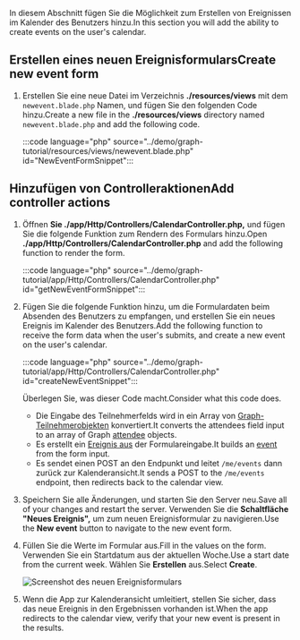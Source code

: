 <!-- markdownlint-disable MD002 MD041 -->

<span data-ttu-id="d24e0-101">In diesem Abschnitt fügen Sie die Möglichkeit zum Erstellen von Ereignissen im Kalender des Benutzers hinzu.</span><span class="sxs-lookup"><span data-stu-id="d24e0-101">In this section you will add the ability to create events on the user's calendar.</span></span>

## <a name="create-new-event-form"></a><span data-ttu-id="d24e0-102">Erstellen eines neuen Ereignisformulars</span><span class="sxs-lookup"><span data-stu-id="d24e0-102">Create new event form</span></span>

1. <span data-ttu-id="d24e0-103">Erstellen Sie eine neue Datei im Verzeichnis **./resources/views** mit dem `newevent.blade.php` Namen, und fügen Sie den folgenden Code hinzu.</span><span class="sxs-lookup"><span data-stu-id="d24e0-103">Create a new file in the **./resources/views** directory named `newevent.blade.php` and add the following code.</span></span>

    :::code language="php" source="../demo/graph-tutorial/resources/views/newevent.blade.php" id="NewEventFormSnippet":::

## <a name="add-controller-actions"></a><span data-ttu-id="d24e0-104">Hinzufügen von Controlleraktionen</span><span class="sxs-lookup"><span data-stu-id="d24e0-104">Add controller actions</span></span>

1. <span data-ttu-id="d24e0-105">Öffnen **Sie ./app/Http/Controllers/CalendarController.php,** und fügen Sie die folgende Funktion zum Rendern des Formulars hinzu.</span><span class="sxs-lookup"><span data-stu-id="d24e0-105">Open **./app/Http/Controllers/CalendarController.php** and add the following function to render the form.</span></span>

    :::code language="php" source="../demo/graph-tutorial/app/Http/Controllers/CalendarController.php" id="getNewEventFormSnippet":::

1. <span data-ttu-id="d24e0-106">Fügen Sie die folgende Funktion hinzu, um die Formulardaten beim Absenden des Benutzers zu empfangen, und erstellen Sie ein neues Ereignis im Kalender des Benutzers.</span><span class="sxs-lookup"><span data-stu-id="d24e0-106">Add the following function to receive the form data when the user's submits, and create a new event on the user's calendar.</span></span>

    :::code language="php" source="../demo/graph-tutorial/app/Http/Controllers/CalendarController.php" id="createNewEventSnippet":::

    <span data-ttu-id="d24e0-107">Überlegen Sie, was dieser Code macht.</span><span class="sxs-lookup"><span data-stu-id="d24e0-107">Consider what this code does.</span></span>

    - <span data-ttu-id="d24e0-108">Die Eingabe des Teilnehmerfelds wird in ein Array von [Graph-Teilnehmerobjekten](https://docs.microsoft.com/graph/api/resources/attendee?view=graph-rest-1.0) konvertiert.</span><span class="sxs-lookup"><span data-stu-id="d24e0-108">It converts the attendees field input to an array of Graph [attendee](https://docs.microsoft.com/graph/api/resources/attendee?view=graph-rest-1.0) objects.</span></span>
    - <span data-ttu-id="d24e0-109">Es erstellt ein [Ereignis aus](https://docs.microsoft.com/graph/api/resources/event?view=graph-rest-1.0) der Formulareingabe.</span><span class="sxs-lookup"><span data-stu-id="d24e0-109">It builds an [event](https://docs.microsoft.com/graph/api/resources/event?view=graph-rest-1.0) from the form input.</span></span>
    - <span data-ttu-id="d24e0-110">Es sendet einen POST an den Endpunkt und leitet `/me/events` dann zurück zur Kalenderansicht.</span><span class="sxs-lookup"><span data-stu-id="d24e0-110">It sends a POST to the `/me/events` endpoint, then redirects back to the calendar view.</span></span>

1. <span data-ttu-id="d24e0-111">Speichern Sie alle Änderungen, und starten Sie den Server neu.</span><span class="sxs-lookup"><span data-stu-id="d24e0-111">Save all of your changes and restart the server.</span></span> <span data-ttu-id="d24e0-112">Verwenden Sie die **Schaltfläche "Neues Ereignis",** um zum neuen Ereignisformular zu navigieren.</span><span class="sxs-lookup"><span data-stu-id="d24e0-112">Use the **New event** button to navigate to the new event form.</span></span>

1. <span data-ttu-id="d24e0-113">Füllen Sie die Werte im Formular aus.</span><span class="sxs-lookup"><span data-stu-id="d24e0-113">Fill in the values on the form.</span></span> <span data-ttu-id="d24e0-114">Verwenden Sie ein Startdatum aus der aktuellen Woche.</span><span class="sxs-lookup"><span data-stu-id="d24e0-114">Use a start date from the current week.</span></span> <span data-ttu-id="d24e0-115">Wählen Sie **Erstellen** aus.</span><span class="sxs-lookup"><span data-stu-id="d24e0-115">Select **Create**.</span></span>

    ![Screenshot des neuen Ereignisformulars](images/create-event-01.png)

1. <span data-ttu-id="d24e0-117">Wenn die App zur Kalenderansicht umleitiert, stellen Sie sicher, dass das neue Ereignis in den Ergebnissen vorhanden ist.</span><span class="sxs-lookup"><span data-stu-id="d24e0-117">When the app redirects to the calendar view, verify that your new event is present in the results.</span></span>
